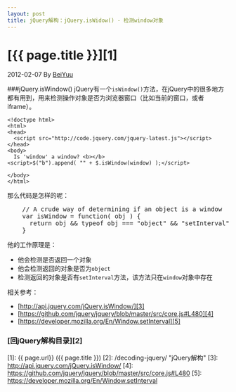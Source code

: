 ```yaml
---
layout: post
title: jQuery解构：jQuery.isWidow() - 检测window对象
---
```

# [{{ page.title }}][1]
2012-02-07 By [BeiYuu][]

###jQuery.isWindow()
jQuery有一个`isWindow()`方法，在jQuery中的很多地方都有用到，用来检测操作对象是否为浏览器窗口（比如当前的窗口，或者iframe）。

    <!doctype html>
    <html>
    <head>
      <script src="http://code.jquery.com/jquery-latest.js"></script>
    </head>
    <body>
      Is 'window' a window? <b></b>
    <script>$("b").append( "" + $.isWindow(window) );</script>
     
    </body>
    </html>

那么代码是怎样的呢：

<pre class="prettyprint">
    // A crude way of determining if an object is a window
    var isWindow = function( obj ) {
      return obj && typeof obj === "object" && "setInterval" in obj;
    }
</pre>

他的工作原理是：
<ul>
	<li>他会检测是否返回一个对象</li>
	<li>他会检测返回的对象是否为<code>object</code></li>
	<li>检测返回的对象是否有<code>setInterval</code>方法，该方法只在<code>window</code>对象中存在</li>
</ul>

相关参考：

* [http://api.jquery.com/jQuery.isWindow/][3]
* [https://github.com/jquery/jquery/blob/master/src/core.js#L480][4]
* [https://developer.mozilla.org/En/Window.setInterval][5]

### [回jQuery解构目录][2]
[BeiYuu]:    http://beiyuu.com  "BeiYuu"
[jQuery]:   http://jquery.com/ "jQuery"
[1]:    {{ page.url}}  ({{ page.title }})
[2]:    /decoding-jquery/ "jQuery解构"
[3]:    http://api.jquery.com/jQuery.isWindow/
[4]:    https://github.com/jquery/jquery/blob/master/src/core.js#L480
[5]:    https://developer.mozilla.org/En/Window.setInterval
